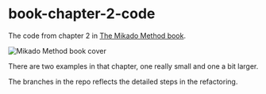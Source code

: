 book-chapter-2-code
===================
The code from chapter 2 in [The Mikado Method book](http://www.manning.com/ellnestam/).

![Mikado Method book cover](http://www.manning.com/ellnestam/ellnestam_cover150.jpg)

There are two examples in that chapter, one really small and one a bit larger. 

The branches in the repo reflects the detailed steps in the refactoring.